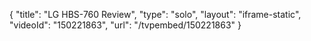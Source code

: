 {
    "title": "LG HBS-760 Review",
    "type": "solo",
    "layout": "iframe-static",
    "videoId": "150221863",
    "url": "\/tvpembed\/150221863"
}